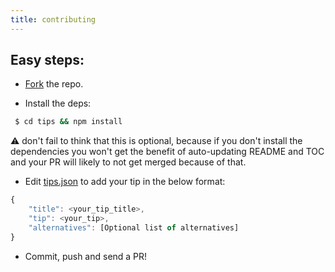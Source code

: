 ```yaml
---
title: contributing
---
```


## Easy steps:

* [Fork](https://github.com/git-tips/tips/network) the repo.

* Install the deps:
 ```sh
  $ cd tips && npm install
  ```

 :warning: don't fail to think that this is optional, because if you don't install the dependencies you won't get the benefit of auto-updating README and TOC and your PR will likely to not get merged because of that.

* Edit [tips.json](./tips.json) to add your tip in the below format:

```js
{
    "title": <your_tip_title>,
    "tip": <your_tip>,
    "alternatives": [Optional list of alternatives]
}
```

* Commit, push and send a PR!
